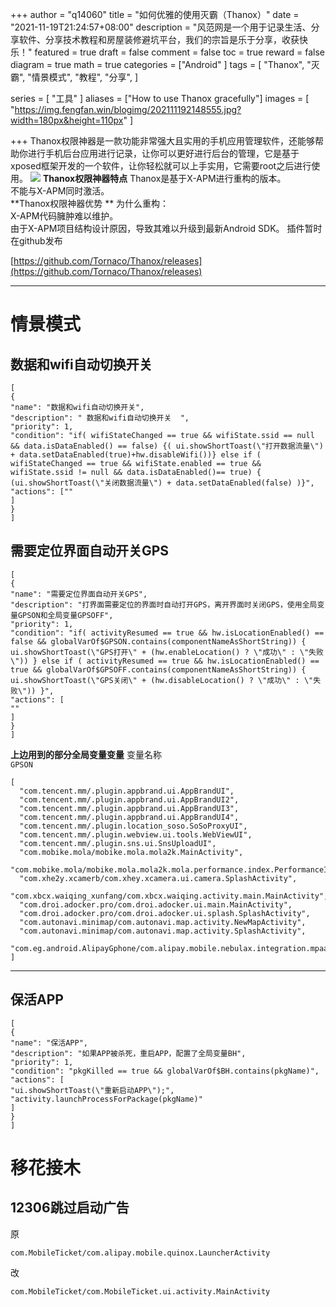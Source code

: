 +++
author = "q14060"
title = "如何优雅的使用灭霸（Thanox）"
date = "2021-11-19T21:24:57+08:00"
description = "风范网是一个用于记录生活、分享软件、分享技术教程和房屋装修避坑平台，我们的宗旨是乐于分享，收获快乐！"
featured = true
draft = false
comment = false
 toc = true
reward = false
diagram = true
math = true
categories = ["Android"
]
tags = [
  "Thanox",
  "灭霸",
  "情景模式",
"教程",
"分享",
]

series = [
  "工具"
]
aliases = ["How to use Thanox gracefully"]
images = [
  "https://img.fengfan.win/blogimg/202111192148555.jpg?width=180px&height=110px"
]

+++
 Thanox权限神器是一款功能非常强大且实用的手机应用管理软件，还能够帮助你进行手机后台应用进行记录，让你可以更好进行后台的管理，它是基于xposed框架开发的一个软件，让你轻松就可以上手实用，它需要root之后进行使用。
![](https://img.fengfan.win/blogimg/202111192148010.jpg)
**Thanox权限神器特点**
Thanox是基于X-APM进行重构的版本。  
不能与X-APM同时激活。  
**Thanox权限神器优势  **
为什么重构：  
X-APM代码臃肿难以维护。  
由于X-APM项目结构设计原因，导致其难以升级到最新Android SDK。
插件暂时在github发布 
  
[https://github.com/Tornaco/Thanox/releases](https://github.com/Tornaco/Thanox/releases) 

----------
# 情景模式 #
## 数据和wifi自动切换开关 ##
```
[
{
"name": "数据和wifi自动切换开关",
"description": " 数据和wifi自动切换开关  ",
"priority": 1,
"condition": "if( wifiStateChanged == true && wifiState.ssid == null && data.isDataEnabled() == false) {( ui.showShortToast(\"打开数据流量\") + data.setDataEnabled(true)+hw.disableWifi())} else if ( wifiStateChanged == true && wifiState.enabled == true && wifiState.ssid != null && data.isDataEnabled()== true) { (ui.showShortToast(\"关闭数据流量\") + data.setDataEnabled(false) )}",
"actions": [""
]
}
]
```
## 需要定位界面自动开关GPS ##
```
[
{
"name": "需要定位界面自动开关GPS",
"description": "打界面需要定位的界面时自动打开GPS，离开界面时关闭GPS，使用全局变量GPSON和全局变量GPSOFF",
"priority": 1,
"condition": "if( activityResumed == true && hw.isLocationEnabled() == false && globalVarOf$GPSON.contains(componentNameAsShortString)) { ui.showShortToast(\"GPS打开\" + (hw.enableLocation() ? \"成功\" : \"失败\")) } else if ( activityResumed == true && hw.isLocationEnabled() == true && globalVarOf$GPSOFF.contains(componentNameAsShortString)) { ui.showShortToast(\"GPS关闭\" + (hw.disableLocation() ? \"成功\" : \"失败\")) }",
"actions": [
""
]
}
]
```
**上边用到的部分全局变量变量**
变量名称  
 ```GPSON```  

```
[
  "com.tencent.mm/.plugin.appbrand.ui.AppBrandUI",
  "com.tencent.mm/.plugin.appbrand.ui.AppBrandUI2",
  "com.tencent.mm/.plugin.appbrand.ui.AppBrandUI3",
  "com.tencent.mm/.plugin.appbrand.ui.AppBrandUI4",
  "com.tencent.mm/.plugin.location_soso.SoSoProxyUI",
  "com.tencent.mm/.plugin.webview.ui.tools.WebViewUI",
  "com.tencent.mm/.plugin.sns.ui.SnsUploadUI",
  "com.mobike.mola/mobike.mola.mola2k.MainActivity",
  "com.mobike.mola/mobike.mola.mola2k.mola.performance.index.PerformanceIndexActivity",
  "com.xhe2y.xcamerb/com.xhey.xcamera.ui.camera.SplashActivity",
  "com.xbcx.waiqing_xunfang/com.xbcx.waiqing.activity.main.MainActivity",
  "com.droi.adocker.pro/com.droi.adocker.ui.main.MainActivity",
  "com.droi.adocker.pro/com.droi.adocker.ui.splash.SplashActivity",
  "com.autonavi.minimap/com.autonavi.map.activity.NewMapActivity",
  "com.autonavi.minimap/com.autonavi.map.activity.SplashActivity",
  "com.eg.android.AlipayGphone/com.alipay.mobile.nebulax.integration.mpaas.activity.NebulaActivity$Main"
]
```
----------
## 保活APP ##
```
[
{
"name": "保活APP",
"description": "如果APP被杀死，重启APP，配置了全局变量BH",
"priority": 1,
"condition": "pkgKilled == true && globalVarOf$BH.contains(pkgName)",
"actions": [
"ui.showShortToast(\"重新启动APP\");",
"activity.launchProcessForPackage(pkgName)"
]
}
]
```
# 移花接木 #
## 12306跳过启动广告 ##
原
```
com.MobileTicket/com.alipay.mobile.quinox.LauncherActivity
```
改
```
com.MobileTicket/com.MobileTicket.ui.activity.MainActivity
```